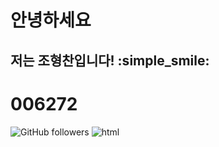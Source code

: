# 안녕하세요

## 저는 조형찬입니다! :simple_smile:
# 006272


![GitHub followers](https://img.shields.io/github/followers/HYEONGCHANCHO?style=social)
![html](https://img.shields.io/badge/html-yellowgreen)
